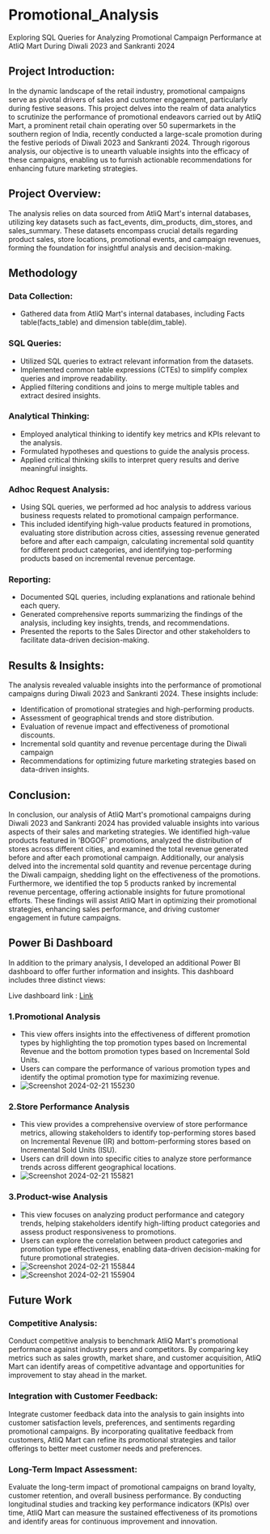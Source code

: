 # Promotional_Analysis
Exploring SQL Queries for Analyzing Promotional Campaign Performance at AtliQ Mart During Diwali 2023 and Sankranti 2024
## Project Introduction:
In the dynamic landscape of the retail industry, promotional campaigns serve as pivotal drivers of sales and customer engagement, particularly during festive seasons. This project delves into the realm of data analytics to scrutinize the performance of promotional endeavors carried out by AtliQ Mart, a prominent retail chain operating over 50 supermarkets in the southern region of India, recently conducted a large-scale promotion during the festive periods of Diwali 2023 and Sankranti 2024. Through rigorous analysis, our objective is to unearth valuable insights into the efficacy of these campaigns, enabling us to furnish actionable recommendations for enhancing future marketing strategies.

## Project Overview:
The analysis relies on data sourced from AtliQ Mart's internal databases, utilizing key datasets such as fact_events, dim_products, dim_stores, and sales_summary. These datasets encompass crucial details regarding product sales, store locations, promotional events, and campaign revenues, forming the foundation for insightful analysis and decision-making.

## Methodology
### Data Collection:
* Gathered data from AtliQ Mart's internal databases, including Facts table(facts_table) and dimension table(dim_table).

### SQL Queries:
* Utilized SQL queries to extract relevant information from the datasets.
* Implemented common table expressions (CTEs) to simplify complex queries and improve readability.
* Applied filtering conditions and joins to merge multiple tables and extract desired insights.

###  Analytical Thinking:
*  Employed analytical thinking to identify key metrics and KPIs relevant to the analysis.
*  Formulated hypotheses and questions to guide the analysis process.
*  Applied critical thinking skills to interpret query results and derive meaningful insights.

### Adhoc Request Analysis:
* Using SQL queries, we performed ad hoc analysis to address various business requests related to promotional campaign performance.
* This included identifying high-value products featured in promotions, evaluating store distribution across cities, assessing revenue generated before and after each campaign, calculating incremental sold quantity for different product categories, and identifying top-performing products based on incremental revenue percentage.
  
### Reporting:
*  Documented SQL queries, including explanations and rationale behind each query.
*  Generated comprehensive reports summarizing the findings of the analysis, including key insights, trends, and recommendations.
*  Presented the reports to the Sales Director and other stakeholders to facilitate data-driven decision-making.

## Results & Insights:
The analysis revealed valuable insights into the performance of promotional campaigns during Diwali 2023 and Sankranti 2024. These insights include:

*  Identification of promotional strategies and high-performing products.
*  Assessment of geographical trends and store distribution.
*  Evaluation of revenue impact and effectiveness of promotional discounts.
*  Incremental sold quantity and revenue percentage during the Diwali campaign
*  Recommendations for optimizing future marketing strategies based on data-driven insights.

## Conclusion:
In conclusion, our analysis of AtliQ Mart's promotional campaigns during Diwali 2023 and Sankranti 2024 has provided valuable insights into various aspects of their sales and marketing strategies. We identified high-value products featured in 'BOGOF' promotions, analyzed the distribution of stores across different cities, and examined the total revenue generated before and after each promotional campaign. Additionally, our analysis delved into the incremental sold quantity and revenue percentage during the Diwali campaign, shedding light on the effectiveness of the promotions. Furthermore, we identified the top 5 products ranked by incremental revenue percentage, offering actionable insights for future promotional efforts. These findings will assist AtliQ Mart in optimizing their promotional strategies, enhancing sales performance, and driving customer engagement in future campaigns.

## Power Bi Dashboard
In addition to the primary analysis, I developed an additional Power BI dashboard to offer further information and insights. This dashboard includes three distinct views:

Live dashboard link : [Link](https://app.powerbi.com/view?r=eyJrIjoiZjA1YThlZTktYjZjNy00MDVmLTk2ZmUtNTk4MmFlNTY3ZDdmIiwidCI6ImRmODY3OWNkLWE4MGUtNDVkOC05OWFjLWM4M2VkN2ZmOTVhMCJ9)

### 1.Promotional Analysis
*  This view offers insights into the effectiveness of different promotion types by highlighting the top promotion types based on Incremental Revenue and the bottom promotion types based on Incremental Sold Units.
*  Users can compare the performance of various promotion types and identify the optimal promotion type for maximizing revenue.
*  ![Screenshot 2024-02-21 155230](https://github.com/Reyyadav/Promotional_Analysis/assets/153619494/81c2cd76-9bff-45d2-bba5-cfa524666301)

### 2.Store Performance Analysis
*  This view provides a comprehensive overview of store performance metrics, allowing stakeholders to identify top-performing stores based on Incremental Revenue (IR) and bottom-performing stores based on Incremental Sold Units (ISU).
*  Users can drill down into specific cities to analyze store performance trends across different geographical locations.
*  ![Screenshot 2024-02-21 155821](https://github.com/Reyyadav/Promotional_Analysis/assets/153619494/9f8c181f-7787-45c9-9ecb-c514afba0200)

### 3.Product-wise Analysis
*  This view focuses on analyzing product performance and category trends, helping stakeholders identify high-lifting product categories and assess product responsiveness to promotions.
*  Users can explore the correlation between product categories and promotion type effectiveness, enabling data-driven decision-making for future promotional strategies.
*  ![Screenshot 2024-02-21 155844](https://github.com/Reyyadav/Promotional_Analysis/assets/153619494/f407ccfb-53b0-4820-94c4-b05867a7b7f0)
*  ![Screenshot 2024-02-21 155904](https://github.com/Reyyadav/Promotional_Analysis/assets/153619494/8ee76a23-aba6-4c32-8541-5cace53b96b0)

## Future Work
### Competitive Analysis:
Conduct competitive analysis to benchmark AtliQ Mart's promotional performance against industry peers and competitors. By comparing key metrics such as sales growth, market share, and customer acquisition, AtliQ Mart can identify areas of competitive advantage and opportunities for improvement to stay ahead in the market.
### Integration with Customer Feedback:
Integrate customer feedback data into the analysis to gain insights into customer satisfaction levels, preferences, and sentiments regarding promotional campaigns. By incorporating qualitative feedback from customers, AtliQ Mart can refine its promotional strategies and tailor offerings to better meet customer needs and preferences.
### Long-Term Impact Assessment:
Evaluate the long-term impact of promotional campaigns on brand loyalty, customer retention, and overall business performance. By conducting longitudinal studies and tracking key performance indicators (KPIs) over time, AtliQ Mart can measure the sustained effectiveness of its promotions and identify areas for continuous improvement and innovation.
